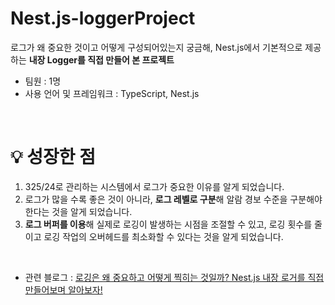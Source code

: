 # Nest.js-loggerProject
로그가 왜 중요한 것이고 어떻게 구성되어있는지 궁금해, Nest.js에서 기본적으로 제공하는 **내장 Logger를 직접 만들어 본 프로젝트**

- 팀원 : 1명
- 사용 언어 및 프레임워크 : TypeScript, Nest.js
<br/>

# 💡 성장한 점
1. 325/24로 관리하는 시스템에서 로그가 중요한 이유를 알게 되었습니다.
2. 로그가 많을 수록 좋은 것이 아니라, **로그 레벨로 구분**해 알람 경보 수준을 구분해야 한다는 것을 알게 되었습니다.
3. **로그 버퍼를 이용**해 실제로 로깅이 발생하는 시점을 조절할 수 있고, 로깅 횟수를 줄이고 로깅 작업의 오버헤드를 최소화할 수 있다는 것을 알게 되었습니다.
<br/>

- 관련 블로그 : [로깅은 왜 중요하고 어떻게 찍히는 것일까? Nest.js 내장 로거를 직접 만들어보며 알아보자!](https://velog.io/@cheesechoux/Nest.js-%EB%A1%9C%EA%B9%85%EC%9D%80-%EC%99%9C-%EC%A4%91%EC%9A%94%ED%95%98%EA%B3%A0-%EC%96%B4%EB%96%BB%EA%B2%8C-%EC%B0%8D%ED%9E%88%EB%8A%94-%EA%B1%B8%EA%B9%8C-%EB%82%B4%EC%9E%A5-%EB%A1%9C%EA%B1%B0-%EB%9C%AF%EC%96%B4%EB%B3%B4%EA%B8%B0-%EC%A7%81%EC%A0%91-%EB%A7%8C%EB%93%A4%EC%96%B4%EB%B3%B4%EA%B8%B0)
<br/>
